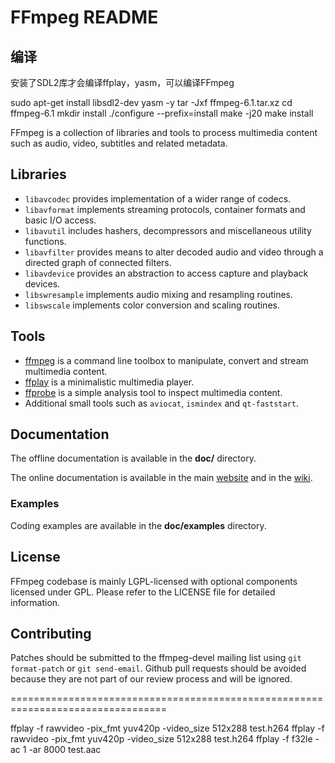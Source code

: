 <!--
 * @Author: Clark
 * @Email: haixuanwoTxh@gmail.com
 * @Date: 2024-03-19 13:40:44
 * @LastEditors: Clark
 * @LastEditTime: 2024-03-21 23:14:28
 * @Description: file content
-->
FFmpeg README
=============

## 编译

安装了SDL2库才会编译ffplay，yasm，可以编译FFmpeg

sudo apt-get install libsdl2-dev yasm -y
tar -Jxf ffmpeg-6.1.tar.xz
cd ffmpeg-6.1
mkdir install
./configure --prefix=install
make -j20
make install


FFmpeg is a collection of libraries and tools to process multimedia content
such as audio, video, subtitles and related metadata.

## Libraries

* `libavcodec` provides implementation of a wider range of codecs.
* `libavformat` implements streaming protocols, container formats and basic I/O access.
* `libavutil` includes hashers, decompressors and miscellaneous utility functions.
* `libavfilter` provides means to alter decoded audio and video through a directed graph of connected filters.
* `libavdevice` provides an abstraction to access capture and playback devices.
* `libswresample` implements audio mixing and resampling routines.
* `libswscale` implements color conversion and scaling routines.

## Tools

* [ffmpeg](https://ffmpeg.org/ffmpeg.html) is a command line toolbox to
  manipulate, convert and stream multimedia content.
* [ffplay](https://ffmpeg.org/ffplay.html) is a minimalistic multimedia player.
* [ffprobe](https://ffmpeg.org/ffprobe.html) is a simple analysis tool to inspect
  multimedia content.
* Additional small tools such as `aviocat`, `ismindex` and `qt-faststart`.

## Documentation

The offline documentation is available in the **doc/** directory.

The online documentation is available in the main [website](https://ffmpeg.org)
and in the [wiki](https://trac.ffmpeg.org).

### Examples

Coding examples are available in the **doc/examples** directory.

## License

FFmpeg codebase is mainly LGPL-licensed with optional components licensed under
GPL. Please refer to the LICENSE file for detailed information.

## Contributing

Patches should be submitted to the ffmpeg-devel mailing list using
`git format-patch` or `git send-email`. Github pull requests should be
avoided because they are not part of our review process and will be ignored.


=================================================================================

ffplay -f rawvideo -pix_fmt yuv420p -video_size 512x288 test.h264
ffplay -f rawvideo -pix_fmt yuv420p -video_size 512x288 test.h264
ffplay -f f32le -ac 1 -ar 8000 test.aac

